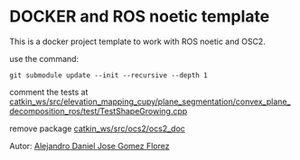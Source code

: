 # DOCKER and ROS noetic template

This is a docker project template to work with ROS noetic and OSC2.

use the command:
```
git submodule update --init --recursive --depth 1
```

comment the tests at [catkin_ws/src/elevation_mapping_cupy/plane_segmentation/convex_plane_decomposition_ros/test/TestShapeGrowing.cpp](catkin_ws/src/elevation_mapping_cupy/plane_segmentation/convex_plane_decomposition_ros/test/TestShapeGrowing.cpp)

remove package [catkin_ws/src/ocs2/ocs2_doc](catkin_ws/src/ocs2/ocs2_doc)

Autor: [Alejandro Daniel Jose Gomez Florez](https://www.linkedin.com/in/aldajo92/)
